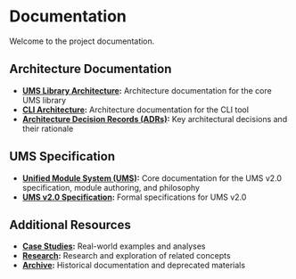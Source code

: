 # Documentation

Welcome to the project documentation.

## Architecture Documentation

- **[UMS Library Architecture](./architecture/ums-lib/):** Architecture documentation for the core UMS library
- **[CLI Architecture](./architecture/copilot-instructions-cli/):** Architecture documentation for the CLI tool
- **[Architecture Decision Records (ADRs)](./architecture/adr/):** Key architectural decisions and their rationale

## UMS Specification

- **[Unified Module System (UMS)](./unified-module-system/):** Core documentation for the UMS v2.0 specification, module authoring, and philosophy
- **[UMS v2.0 Specification](./spec/):** Formal specifications for UMS v2.0

## Additional Resources

- **[Case Studies](./5-case-studies/):** Real-world examples and analyses
- **[Research](./research/):** Research and exploration of related concepts
- **[Archive](./archive/):** Historical documentation and deprecated materials
